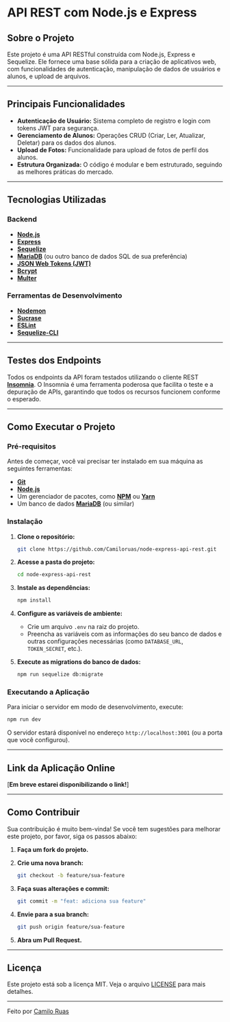 # API REST com Node.js e Express

##  Sobre o Projeto

Este projeto é uma API RESTful construída com Node.js, Express e Sequelize. Ele fornece uma base sólida para a criação de aplicativos web, com funcionalidades de autenticação, manipulação de dados de usuários e alunos, e upload de arquivos.

---

##  Principais Funcionalidades

- **Autenticação de Usuário:** Sistema completo de registro e login com tokens JWT para segurança.
- **Gerenciamento de Alunos:** Operações CRUD (Criar, Ler, Atualizar, Deletar) para os dados dos alunos.
- **Upload de Fotos:** Funcionalidade para upload de fotos de perfil dos alunos.
- **Estrutura Organizada:** O código é modular e bem estruturado, seguindo as melhores práticas do mercado.

---

##  Tecnologias Utilizadas

### **Backend**

- **[Node.js](https://nodejs.org/en/)**
- **[Express](https://expressjs.com/pt-br/)**
- **[Sequelize](https://sequelize.org/)**
- **[MariaDB](https://mariadb.org/)** (ou outro banco de dados SQL de sua preferência)
- **[JSON Web Tokens (JWT)](https://jwt.io/)**
- **[Bcrypt](https://www.npmjs.com/package/bcrypt)**
- **[Multer](https://www.npmjs.com/package/multer)**

### **Ferramentas de Desenvolvimento**

- **[Nodemon](https://nodemon.io/)**
- **[Sucrase](https://sucrase.io/)**
- **[ESLint](https://eslint.org/)**
- **[Sequelize-CLI](https://www.npmjs.com/package/sequelize-cli)**

---

##  Testes dos Endpoints

Todos os endpoints da API foram testados utilizando o cliente REST **[Insomnia](https://insomnia.rest/)**. O Insomnia é uma ferramenta poderosa que facilita o teste e a depuração de APIs, garantindo que todos os recursos funcionem conforme o esperado.

---

##  Como Executar o Projeto

### **Pré-requisitos**

Antes de começar, você vai precisar ter instalado em sua máquina as seguintes ferramentas:

- **[Git](https://git-scm.com)**
- **[Node.js](https://nodejs.org/en/)**
- Um gerenciador de pacotes, como **[NPM](https://www.npmjs.com/)** ou **[Yarn](https://yarnpkg.com/)**
- Um banco de dados **[MariaDB](https://mariadb.org/)** (ou similar)

### **Instalação**

1.  **Clone o repositório:**

    ```bash
    git clone https://github.com/Camiloruas/node-express-api-rest.git
    ```

2.  **Acesse a pasta do projeto:**

    ```bash
    cd node-express-api-rest
    ```

3.  **Instale as dependências:**

    ```bash
    npm install
    ```

4.  **Configure as variáveis de ambiente:**

    - Crie um arquivo `.env` na raiz do projeto.
    - Preencha as variáveis com as informações do seu banco de dados e outras configurações necessárias (como `DATABASE_URL`, `TOKEN_SECRET`, etc.).

5.  **Execute as migrations do banco de dados:**

    ```bash
    npm run sequelize db:migrate
    ```

### **Executando a Aplicação**

Para iniciar o servidor em modo de desenvolvimento, execute:

```bash
npm run dev
```

O servidor estará disponível no endereço `http://localhost:3001` (ou a porta que você configurou).

---

##  Link da Aplicação Online

[**Em breve estarei disponibilizando o link!**]

---

##  Como Contribuir

Sua contribuição é muito bem-vinda! Se você tem sugestões para melhorar este projeto, por favor, siga os passos abaixo:

1.  **Faça um fork do projeto.**
2.  **Crie uma nova branch:**

    ```bash
    git checkout -b feature/sua-feature
    ```

3.  **Faça suas alterações e commit:**

    ```bash
    git commit -m "feat: adiciona sua feature"
    ```

4.  **Envie para a sua branch:**

    ```bash
    git push origin feature/sua-feature
    ```

5.  **Abra um Pull Request.**

---

##  Licença

Este projeto está sob a licença MIT. Veja o arquivo [LICENSE](LICENSE) para mais detalhes.

---

Feito por [Camilo Ruas](https://github.com/Camiloruas)

